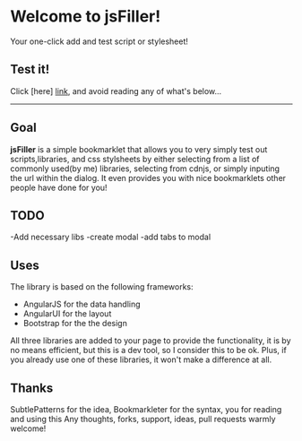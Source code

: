 Welcome to jsFiller!
=====================
Your one-click add and test script or stylesheet!

Test it!
-------------

Click [here] [link], and avoid reading any of what's below...

----------


Goal
---------

**jsFiller** is a simple bookmarklet that allows you to very simply test out scripts,libraries, and css stylsheets by either selecting from a list of commonly used(by me) libraries, selecting from cdnjs, or simply inputing the url within the dialog.
It even provides you with nice bookmarklets other people have done for you!


TODO
--------
-Add necessary libs
-create modal
-add tabs to modal



Uses
--------
The library is based on the following frameworks:
- AngularJS for the data handling
- AngularUI for the layout
- Bootstrap for the the design

All three libraries are added to your page to provide the functionality, it is by no means efficient, but this is a dev tool, so I consider this to be ok. Plus, if you already use one of these libraries, it won't make a difference at all.

Thanks
----------
SubtlePatterns for the idea, Bookmarkleter for the syntax, you for reading and using this
Any thoughts, forks, support, ideas, pull requests warmly welcome!

[link]: javascript:(function()%7Bvar%20src%3Dprompt(%27Enter%20URL%20of%20the%20script%20to%20add%27,%22http://yomama%22)%3Bvar%20oHead%3Ddocument.getElementsByTagName(%27HEAD%27).item(0)%3Bvar%20oScript%3Ddocument.createElement(%22script%22)%3BoScript.type%3D%22text/javascript%22%3BoScript.src%3Dsrc%3BoHead.appendChild(oScript)%3B%7D)()%3B 
